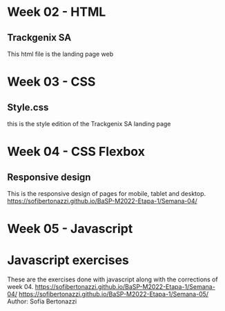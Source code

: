 # Week 02 - HTML
## Trackgenix SA
This html file is the landing page web

# Week 03 - CSS
## Style.css 
this is the style edition of the Trackgenix SA landing page

# Week 04 - CSS Flexbox
## Responsive design
This is the responsive design of pages for mobile, tablet and desktop.
https://sofibertonazzi.github.io/BaSP-M2022-Etapa-1/Semana-04/

# Week 05 - Javascript
# Javascript exercises
These are the exercises done with javascript along with the corrections of week 04.
https://sofibertonazzi.github.io/BaSP-M2022-Etapa-1/Semana-04/
https://sofibertonazzi.github.io/BaSP-M2022-Etapa-1/Semana-05/
Author: Sofía Bertonazzi
